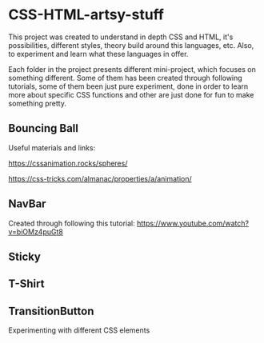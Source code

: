 # CSS-HTML-artsy-stuff

This project was created to understand in depth CSS and HTML, it's possibilities, different styles, theory build around this languages, etc. Also, to experiment and learn what these languages in offer. 

Each folder in the project presents different mini-project, which focuses on something different. Some of them has been created through following tutorials, some of them been just pure experiment, done in order to learn more about specific CSS functions and other are just done for fun to make something pretty.

## Bouncing Ball
Useful materials and links:

https://cssanimation.rocks/spheres/

https://css-tricks.com/almanac/properties/a/animation/



## NavBar 
Created through following this tutorial: https://www.youtube.com/watch?v=biOMz4puGt8

## Sticky

## T-Shirt

## TransitionButton
Experimenting with different CSS elements 